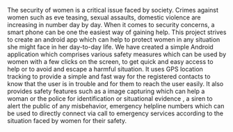 The security of women is a critical issue faced by society.
Crimes against women such as eve teasing, sexual assaults, domestic violence are increasing in number day by day.
When it comes to security concerns, a smart phone can be one the easiest way of gaining help.
This project strives to create an android app which can help to protect women in any situation she might face in her day-to-day life.
We have created a simple Android application which comprises various safety measures which can be used by women with a few clicks on the screen, to get quick and easy access to help or to avoid and escape a harmful situation.
It uses GPS location tracking to provide a simple and fast way for the registered contacts to know that the user is in trouble and for them to reach the user easily.
It also provides safety features such as a image capturing which can help a woman or the police for identification or situational evidence , a siren to alert the public of any misbehavior,
emergency helpline numbers which can be used to directly connect via call to emergency services according to the situation faced by women for their safety. 
